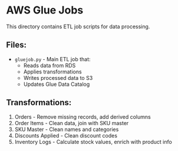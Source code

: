 # AWS Glue Jobs

This directory contains ETL job scripts for data processing.

## Files:
- `gluejob.py` - Main ETL job that:
  - Reads data from RDS
  - Applies transformations
  - Writes processed data to S3
  - Updates Glue Data Catalog

## Transformations:
1. Orders - Remove missing records, add derived columns
2. Order Items - Clean data, join with SKU master
3. SKU Master - Clean names and categories
4. Discounts Applied - Clean discount codes
5. Inventory Logs - Calculate stock values, enrich with product info

